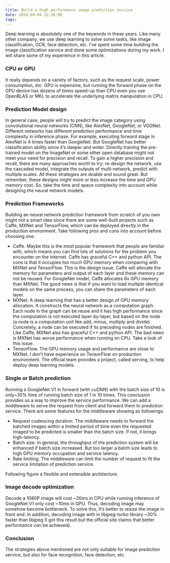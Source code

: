 ```yaml
---
title: Build a high performance image prediction service
date: 2016-09-04 22:36:00
tags:
---
```


Deep learning is absolutely one of the keywords in these years. Like many other company, we use deep learning to solve some tasks, like image classification, OCR, face detection, etc. I’ve  spent some time building the image classification service and done some optimizations during my work.  I will share some of my experience in this article.

<!--more-->

### CPU or GPU

It really depends on a variety of factors, such as the request scale, power consumption, etc. GPU is expensive, but running the forward phase on the GPU device has dozens of times speed-up than CPU even you use OpenBLAS or MKL to accelerate the underlying matrix manipulation in CPU.

### Prediction Model design

In general case, people will try to predict the image category using convolutional neural networks (CNN), like AlexNet, GoogleNet, or VGGNet. Different networks has different prediction performance and time complexity in inference phase. For example, executing forward stage in AlexNet is 4 times faster than GoogleNet. But GoogleNet has better classification ability since it’s deeper and wider. Directly training the pre-trained model on the ImageNet or some other open database might not meet your need for precision and recall. To gain a higher precision and recall, there are many approaches worth to try: re-design the network, use the cascaded model, integrate the outputs of multi-network, predict with multiple scales. All these strategies are doable and sound great. But remember, these designs might more or less increase the time and GPU memory cost. So, take the time and space complexity into account while designing the neural network models.

### Prediction Frameworks
Building an neural network prediction framework from scratch of you own might not a smart idea since there are some well-built projects such as Caffe, MXNet and TensorFlow, which can be deployed directly in the production environment. Take following pros and cons into account before choosing one.
- Caffe. Maybe this is the most popular framework that people are familiar with, which means you can find lots of solutions for the problem you encounter on the Internet. Caffe has graceful C++ and python API. The cons is that it occupies too much GPU memory when comparing with MXNet and TensorFlow. This is the design issue. Caffe will allocate the memory for parameters and output of each layer and these memory can not be reused. For GoogleNet model, Caffe allocates 6x GPU memory than MXNet. The good news is that if you want to load multiple identical models on the same process, you can share the parameters of each layer.
- MXNet. A deep learning that has a better design of GPU memory allocation. It constructs the neural network as a computation graph. Each node in the graph can be reuse and it has high performance since the computation is not executed layer-by-layer, but based on the node (a node is a computation unit like add, minus, multiply and divide). Concretely, a node can be executed if its preceding nodes are finished. Like Caffe, MXNet also has graceful C++ and python API. The bad news is MXNet has worse performance when running on CPU. Take a look of this issue.
- TensorFlow. The GPU memory usage and performance are close to MXNet. I don’t have experience on TensorFlow on production environment. The official team provides a project, called serving, to help deploy deep learning models.

### Single or Batch prediction
Running a GoogleNet V1 in forward (with cuDNN) with the batch size of 10 is only~30% time of running batch size of 1 in 10 times. This conclusion provides us a way to improve the service performance. We can add a middleware to serve the request from client and forward them to prediction service. There are some features for the middleware showing as followings:
- Request coalescing duration. The middleware needs to forward the batched images within a limited period of time even the requested imaged to be predicted is smaller than the batch size. If not, it brings high-latency. 
- Batch size. In general, the throughput of the prediction system will be enhanced if batch size increased. But too larger a batch size leads to high GPU memory occupation and service latency.
- Rate limiting. The middleware can limit the number of request to fit the service limitation of prediction service.

Following figure a flexible and extensible architecture.

### Image decode optimization
Decode a 1080P image will cost ~30ms in CPU while running inference of GoogleNet V1 only cost ~10ms in GPU. Thus, decoding image may somehow become bottleneck. To solve this, It’s better to resize the image in front end. In addition, decoding image with in libjpeg-turbo library ~30% faster than libjpeg (I got this result but the official site claims that better performance can be achieved).

### Conclusion
The strategies above mentioned are not only suitable for image prediction service, but also for face recognition, face detection, etc.
